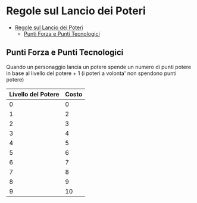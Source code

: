 # Regole sul Lancio dei Poteri

- [Regole sul Lancio dei Poteri](#regole-sul-lancio-dei-poteri)
  - [Punti Forza e Punti Tecnologici](#punti-forza-e-punti-tecnologici)

## Punti Forza e Punti Tecnologici

Quando un personaggio lancia un potere spende un numero di punti potere in base al livello del potere + 1 (i poteri a volonta' non spendono punti potere)

|Livello del Potere|Costo
|---|---
|0|0
|1|2
|2|3
|3|4
|4|5
|5|6
|6|7
|7|8
|8|9
|9|10

